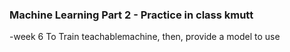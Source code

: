 ### Machine Learning Part 2 - Practice in class kmutt 
-week 6 To Train teachablemachine, then, provide a model to use
